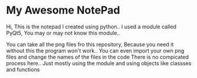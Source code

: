 # My Awesome NotePad
 Hi, This is the notepad I created using python..
 I used a module called PyQt5, You may or may not know this module..
 
 You can take all the png files fro this repository, Because you need it without this the program won't work..
 You can even import your own png files and change the names of the files in the code
 There is no compicated process here.. Just mostly using the module and using objects like classses and functions

